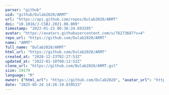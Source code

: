 ```yaml
---
parser: "github"
uid: "github/Dulab2020/ARMT"
url: "https://api.github.com/repos/Dulab2020/ARMT"
doi: "10.1016/J.CSBJ.2021.08.009"
timestamp: "2022-01-23 00:36:24.693205"
avatar: "https://avatars.githubusercontent.com/u/76273687?v=4"
repo_url: "https://github.com/Dulab2020/ARMT"
name: "ARMT"
full_name: "Dulab2020/ARMT"
html_url: "https://github.com/Dulab2020/ARMT"
created_at: "2020-12-23T02:27:53Z"
updated_at: "2022-01-10T08:12:52Z"
clone_url: "https://github.com/Dulab2020/ARMT.git"
size: 19179
language: "R"
owner: {"html_url": "https://github.com/Dulab2020", "avatar_url": "https://avatars.githubusercontent.com/u/76273687?v=4", "login": "Dulab2020", "type": "User"}
date: "2025-05-24 14:26:19.039523"
---
```

